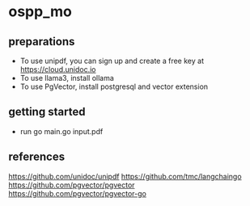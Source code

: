 # ospp_mo
## preparations
* To use unipdf, you can sign up and create a free key at https://cloud.unidoc.io
* To use llama3, install ollama
* To use PgVector, install postgresql and vector extension
## getting started
* run go main.go input.pdf
## references
https://github.com/unidoc/unipdf
https://github.com/tmc/langchaingo
https://github.com/pgvector/pgvector
https://github.com/pgvector/pgvector-go

